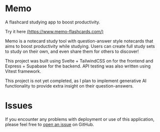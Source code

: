 # Memo
A flashcard studying app to boost productivity.

Try it here [(https://www.memo-flashcards.com/)](https://www.memo-flashcards.com/)

Memo is a notecard study tool with question-answer style notecards that aims to boost productivity while studying. Users can create full study sets to study on their own, and even share them for others to discover!

This project was built using Svelte + TailwindCSS on for the frontend and Express + Supabase for the backend. API testing was also written using Vitest framework. 

This project is not yet completed, as I plan to implement generative AI functionality to provide extra insight on their question-answers.

# Issues
If you encounter any problems with deployment or use of this application, please feel free to [open an issue](https://github.com/jonathanguven/memo/issues) on GitHub.
